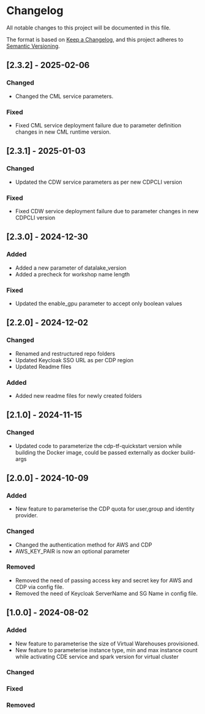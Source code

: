 # Changelog

All notable changes to this project will be documented in this file.

The format is based on [Keep a Changelog](https://keepachangelog.com/en/1.0.0/),
and this project adheres to [Semantic Versioning](https://semver.org/spec/v2.0.0.html).

## [2.3.2] - 2025-02-06

### Changed
- Changed the CML service parameters.

### Fixed
- Fixed CML service deployment failure due to parameter definition changes in new CML runtime version.

## [2.3.1] - 2025-01-03

### Changed
- Updated the CDW service parameters as per new CDPCLI version

### Fixed
- Fixed CDW service deployment failure due to parameter changes in new CDPCLI version

## [2.3.0] - 2024-12-30

### Added
- Added a new parameter of datalake_version
- Added a precheck for workshop name length

### Fixed
- Updated the enable_gpu parameter to accept only boolean values


## [2.2.0] - 2024-12-02

### Changed
- Renamed and restructured repo folders
- Updated Keycloak SSO URL as per CDP region
- Updated Readme files

### Added
- Added new readme files for newly created folders


## [2.1.0] - 2024-11-15

### Changed
- Updated code to parameterize the cdp-tf-quickstart version while building the Docker image, could be passed externally as docker build-args

## [2.0.0] - 2024-10-09

### Added
- New feature to parameterise the CDP quota for user,group and identity provider.
  

### Changed
- Changed the authentication method for AWS and CDP
- AWS_KEY_PAIR is now an optional parameter

### Removed
- Removed the need of passing access key and secret key for AWS and CDP via config file.
- Removed the need of Keycloak ServerName and SG Name in config file.



## [1.0.0] - 2024-08-02

### Added
- New feature to parameterise the size of Virtual Warehouses provisioned.
- New feature to parameterise instance type, min and max instance count while activating CDE service and spark version for virtual cluster

### Changed

### Fixed

### Removed
